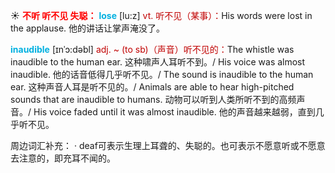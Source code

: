 ☀ <font color="red">**不听 听不见 失聪：**</font>
<font color="sky blue">**lose**</font> [lu:z] 
<font color="#c00000">vt. 听不见（某事）：</font>His words were lost in the applause. 他的讲话让掌声淹没了。
           
<font color="sky blue">**inaudible**</font> [ɪnˈɔ:dəbl]
<font color="#c00000">adj. ~ (to sb)（声音）听不见的：</font>The whistle was inaudible to the human ear. 这种啸声人耳听不到。/ His voice was almost inaudible. 他的话音低得几乎听不见。/ The sound is inaudible to the human ear. 这种声音人耳是听不见的。/ Animals are able to hear high-pitched sounds that are inaudible to humans. 动物可以听到人类所听不到的高频声音。/ His voice faded until it was almost inaudible. 他的声音越来越弱，直到几乎听不见。

周边词汇补充：
· deaf可表示生理上耳聋的、失聪的。也可表示不愿意听或不愿意去注意的，即充耳不闻的。
